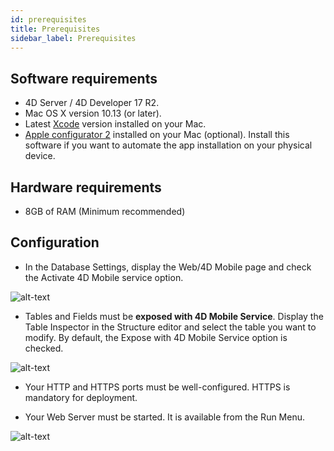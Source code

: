 ```yaml
---
id: prerequisites
title: Prerequisites
sidebar_label: Prerequisites
---
```

## Software requirements

* 4D Server / 4D Developer 17 R2.
* Mac OS X version 10.13 (or later).
* Latest [Xcode](https://itunes.apple.com/us/app/xcode/id497799835) version installed on your Mac.
* [Apple configurator 2](https://itunes.apple.com/us/app/apple-configurator-2/id1037126344) installed on your Mac (optional). Install this software if you want to automate the app installation on your physical device.

## Hardware requirements

* 8GB of RAM (Minimum recommended)

## Configuration

* In the Database Settings, display the Web/4D Mobile page and check the Activate 4D Mobile service option.

![alt-text](assets/prerequisites/4D-Mobile-services.png)

* Tables and Fields must be **exposed with 4D Mobile Service**. Display the Table Inspector in the Structure editor and select the table you want to modify. By default, the Expose with 4D Mobile Service option is checked.

![alt-text](assets/prerequisites/Expose-table-fields-4D-mobile.png)

* Your HTTP and HTTPS ports must be well-configured. HTTPS is mandatory for deployment.

* Your Web Server must be started. It is available from the Run Menu.

![alt-text](assets/prerequisites/Start-web-server.png)